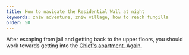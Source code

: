 ```yaml
---
title: How to navigate the Residential Wall at night
keywords: zniw adventure, zniw village, how to reach fungilla
order: 50
---
```


After escaping from jail and getting back to the upper floors, you should work towards getting into the [Chief's apartment. Again.](exit.md)